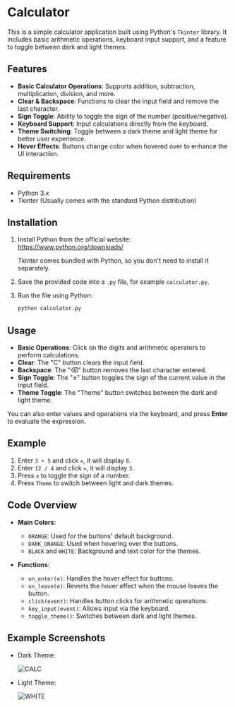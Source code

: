 
# Calculator 

This is a simple calculator application built using Python's `Tkinter` library. It includes basic arithmetic operations, keyboard input support, and a feature to toggle between dark and light themes. 

## Features

- **Basic Calculator Operations**: Supports addition, subtraction, multiplication, division, and more.
- **Clear & Backspace**: Functions to clear the input field and remove the last character.
- **Sign Toggle**: Ability to toggle the sign of the number (positive/negative).
- **Keyboard Support**: Input calculations directly from the keyboard.
- **Theme Switching**: Toggle between a dark theme and light theme for better user experience.
- **Hover Effects**: Buttons change color when hovered over to enhance the UI interaction.

## Requirements

- Python 3.x
- Tkinter (Usually comes with the standard Python distribution)

## Installation

1. Install Python from the official website: https://www.python.org/downloads/
   
   Tkinter comes bundled with Python, so you don't need to install it separately.

2. Save the provided code into a `.py` file, for example `calculator.py`.

3. Run the file using Python:

   ```bash
   python calculator.py
   ```

## Usage

- **Basic Operations**: Click on the digits and arithmetic operators to perform calculations.
- **Clear**: The "C" button clears the input field.
- **Backspace**: The "⌫" button removes the last character entered.
- **Sign Toggle**: The "±" button toggles the sign of the current value in the input field.
- **Theme Toggle**: The "Theme" button switches between the dark and light theme.

You can also enter values and operations via the keyboard, and press **Enter** to evaluate the expression.

## Example

1. Enter `3 + 5` and click `=`, it will display `8`.
2. Enter `12 / 4` and click `=`, it will display `3`.
3. Press `±` to toggle the sign of a number.
4. Press `Theme` to switch between light and dark themes.

## Code Overview

- **Main Colors**: 
  - `ORANGE`: Used for the buttons' default background.
  - `DARK_ORANGE`: Used when hovering over the buttons.
  - `BLACK` and `WHITE`: Background and text color for the themes.

- **Functions**:
  - `on_enter(e)`: Handles the hover effect for buttons.
  - `on_leave(e)`: Reverts the hover effect when the mouse leaves the button.
  - `click(event)`: Handles button clicks for arithmetic operations.
  - `key_input(event)`: Allows input via the keyboard.
  - `toggle_theme()`: Switches between dark and light themes.

## Example Screenshots

- Dark Theme:

  ![CALC](https://github.com/user-attachments/assets/b866e6c3-4309-4470-9460-a02de35abe33)





- Light Theme:

  ![WHITE](https://github.com/user-attachments/assets/caf25b7e-57cb-4280-bd28-eefcfa723e56)


